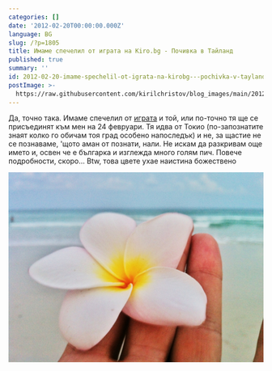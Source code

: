 ```yaml
---
categories: []
date: '2012-02-20T00:00:00.000Z'
language: BG
slug: /?p=1805
title: Имаме спечелил от играта на Kiro.bg - Почивка в Тайланд
published: true
summary: ''
id: 2012-02-20-imame-spechelil-ot-igrata-na-kirobg---pochivka-v-tayland
postImage: >-
  https://raw.githubusercontent.com/kirilchristov/blog_images/main/2012/02/photo.jpg
---
```


Да, точно така. Имаме спечелил от [играта](http://kiro.bg/?p=1798) и той, или по-точно тя ще се присъединят към мен на 24 февруари. Тя идва от Токио (по-запознатите знаят колко го обичам тоя град особено напоследък) и не, за щастие не се познаваме, 'щото аман от познати, нали. Не искам да разкривам още името и, освен че е българка и изглежда много голям пич. Повече подробности, скоро... Btw, това цвете ухае наистина божествено

![Цвете на брега на Ко Панян](https://raw.githubusercontent.com/kirilchristov/blog_images/main/2012/02/photo.jpg)
